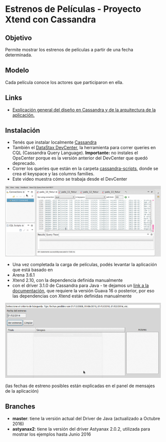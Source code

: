 # Estrenos de Películas - Proyecto Xtend con Cassandra

## Objetivo
Permite mostrar los estrenos de películas a partir de una fecha determinada. 

## Modelo
Cada película conoce los actores que participaron en ella.

## Links

* [Explicación general del diseño en Cassandra y de la arquitectura de la aplicación.](https://docs.google.com/document/d/1BgEonT2emC0gLoujYAfzJaB2nmphyJc78H8rm2nrZg4/edit?usp=sharing)

## Instalación

* Tenés que instalar localmente [Cassandra](http://cassandra.apache.org/)
* También el [DataStax DevCenter](http://www.datastax.com/products/datastax-devcenter-and-development-tools), la herramienta para correr queries en CQL (Cassandra Query Language). **Importante:** no instales el OpsCenter porque es la versión anterior del DevCenter que quedó deprecado.
* Correr los queries que están en la carpeta [cassandra-scripts](cassandra-scripts), donde se crea el keyspace y las columns families.
* Este video muestra cómo se trabaja desde el DevCenter

![video](video/demo.gif)

* Una vez completada la carga de películas, podés levantar la aplicación que está basado en
 * Arena 3.6.1
 * Xtend 2.10, con la dependencia definida manualmente
 * con el driver 3.1.0 de Cassandra para Java - te dejamos un [link a la documentación](http://docs.datastax.com/en/developer/java-driver//3.1/), que requiere la versión Guava 16 o posterior, por eso las dependencias con Xtend están definidas manualmente

![video](video/demoApp.gif)

(las fechas de estreno posibles están explicadas en el panel de mensajes de la aplicación)

## Branches

* **master**: tiene la versión actual del Driver de Java (actualizado a Octubre 2016)
* **astyanax2**: tiene la versión del driver Astyanax 2.0.2, utilizada para mostrar los ejemplos hasta Junio 2016
